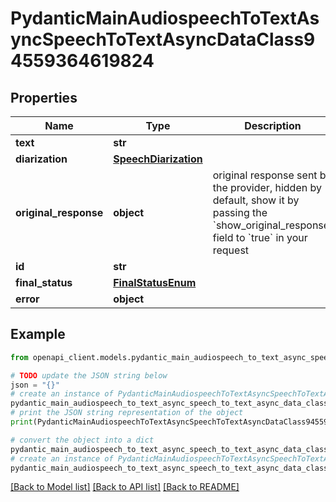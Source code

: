 # PydanticMainAudiospeechToTextAsyncSpeechToTextAsyncDataClass94559364619824


## Properties

Name | Type | Description | Notes
------------ | ------------- | ------------- | -------------
**text** | **str** |  | 
**diarization** | [**SpeechDiarization**](SpeechDiarization.md) |  | 
**original_response** | **object** | original response sent by the provider, hidden by default, show it by passing the &#x60;show_original_response&#x60; field to &#x60;true&#x60; in your request | [optional] 
**id** | **str** |  | 
**final_status** | [**FinalStatusEnum**](FinalStatusEnum.md) |  | 
**error** | **object** |  | [optional] 

## Example

```python
from openapi_client.models.pydantic_main_audiospeech_to_text_async_speech_to_text_async_data_class94559364619824 import PydanticMainAudiospeechToTextAsyncSpeechToTextAsyncDataClass94559364619824

# TODO update the JSON string below
json = "{}"
# create an instance of PydanticMainAudiospeechToTextAsyncSpeechToTextAsyncDataClass94559364619824 from a JSON string
pydantic_main_audiospeech_to_text_async_speech_to_text_async_data_class94559364619824_instance = PydanticMainAudiospeechToTextAsyncSpeechToTextAsyncDataClass94559364619824.from_json(json)
# print the JSON string representation of the object
print(PydanticMainAudiospeechToTextAsyncSpeechToTextAsyncDataClass94559364619824.to_json())

# convert the object into a dict
pydantic_main_audiospeech_to_text_async_speech_to_text_async_data_class94559364619824_dict = pydantic_main_audiospeech_to_text_async_speech_to_text_async_data_class94559364619824_instance.to_dict()
# create an instance of PydanticMainAudiospeechToTextAsyncSpeechToTextAsyncDataClass94559364619824 from a dict
pydantic_main_audiospeech_to_text_async_speech_to_text_async_data_class94559364619824_form_dict = pydantic_main_audiospeech_to_text_async_speech_to_text_async_data_class94559364619824.from_dict(pydantic_main_audiospeech_to_text_async_speech_to_text_async_data_class94559364619824_dict)
```
[[Back to Model list]](../README.md#documentation-for-models) [[Back to API list]](../README.md#documentation-for-api-endpoints) [[Back to README]](../README.md)


